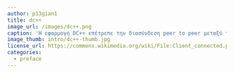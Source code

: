 ```yaml
---
author: p13gian1
title: dc++
image_url: /images/dc++.png
caption: 'Η εφαρμογή DC++ επέτρεπε την διασύνδεση peer to peer μεταξύ των χρηστών, δημιουργώντας μια διεπαφή που έδινε την δυνατότητα για διαμοιρασμό αρχείων.'
image_thumb: intro/dc++-thumb.jpg
license_url: https://commons.wikimedia.org/wiki/File:Client_connected.png
categories:
  - preface
---
```

